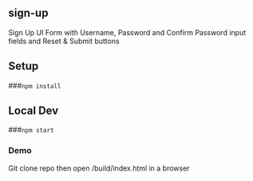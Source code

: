 ## sign-up
Sign Up UI Form with Username, Password and Confirm Password input fields and Reset & Submit buttons

## Setup
###`npm install`

## Local Dev
###`npm start`

### Demo
Git clone repo then open /build/index.html in a browser
